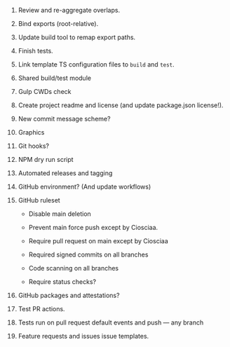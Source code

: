 1. Review and re-aggregate overlaps.
2. Bind exports (root-relative).
3. Update build tool to remap export paths.
4. Finish tests.
5. Link template TS configuration files to `build` and `test`.
6. Shared build/test module 
7. Gulp CWDs check

1. Create project readme and license (and update package.json license!).
2. New commit message scheme?
3. Graphics

1. Git hooks?
2. NPM dry run script
3. Automated releases and tagging

1. GitHub environment? (And update workflows)
2. GitHub ruleset
	- Disable main deletion
	- Prevent main force push except by Ciosciaa.
	- Require pull request on main except by Ciosciaa
	
	- Required signed commits on all branches
	- Code scanning on all branches
	
	- Require status checks?
3. GitHub packages and attestations?
4. Test PR actions.

1. Tests run on pull request default events and push — any branch
2. Feature requests and issues issue templates.